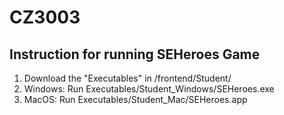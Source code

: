 # CZ3003

## Instruction for running SEHeroes Game
1. Download the "Executables" in /frontend/Student/
2. Windows: Run Executables/Student_Windows/SEHeroes.exe
3. MacOS: Run Executables/Student_Mac/SEHeroes.app
